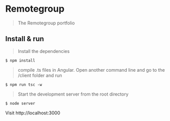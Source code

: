 # Remotegroup


> The Remotegroup portfolio

## Install & run

> Install the dependencies


```
$ npm install
```

> compile .ts files in Angular. Open another command line and go to the /client folder and run


```
$ npm run tsc -w
```

> Start the development server from the root directory

```
$ node server
```

Visit http://localhost:3000



